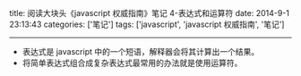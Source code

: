 title: 阅读大块头《javascript 权威指南》笔记 4-表达式和运算符
date: 2014-9-1 23:13:43
categories: ['笔记']
tags: ['javascript', 'javascript 权威指南', '笔记']

---

- 表达式是 javascript 中的一个短语，解释器会将其计算出一个结果。
- 将简单表达式组合成复杂表达式最常用的办法就是使用运算符。
